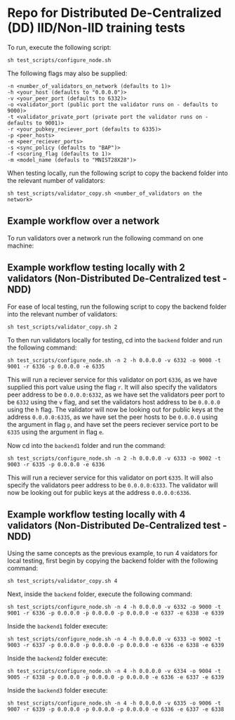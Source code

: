 # Repo for Distributed De-Centralized (DD) IID/Non-IID training tests


To run, execute the following script:

```
sh test_scripts/configure_node.sh 
```

The following flags may also be supplied:

```
-n <number_of_validators_on_network (defaults to 1)> 
-h <your_host (defaults to "0.0.0.0")> 
-v <your_peer_port (defaults to 6332)> 
-o <validator_port (public port the validator runs on - defaults to 9000)>
-t <validator_private_port (private port the validator runs on - defaults to 9001)>
-r <your_pubkey_reciever_port (defaults to 6335)> 
-p <peer_hosts> 
-e <peer_reciever_ports> 
-s <sync_policy (defaults to "BAP")> 
-f <scoring_flag (defaults to 1)> 
-m <model_name (defauls to "MNIST28X28")>
```

When testing locally, run the following script to copy the backend folder into the relevant number of validators:

```
sh test_scripts/validator_copy.sh <number_of_validators on the network>
```

## Example workflow over a network

To run validators over a network run the following command on one machine:

## Example workflow testing locally with 2 validators (Non-Distributed De-Centralized test - NDD)

For ease of local testing, run the following script to copy the backend folder into the relevant number of validators:

```
sh test_scripts/validator_copy.sh 2
```

To then run validators locally for testing, cd into the `backend` folder and run the following command:

```
sh test_scripts/configure_node.sh -n 2 -h 0.0.0.0 -v 6332 -o 9000 -t 9001 -r 6336 -p 0.0.0.0 -e 6335 
```

This will run a reciever service for this validator on port `6336`, as we have supplied this port value using the flag `r`. It will also specify the validators peer address to be `0.0.0.0:6332`, as we have set the validators peer port to be `6332` using the `v` flag, and set the validators host address to be `0.0.0.0` using the `h` flag. 
The validator will now be looking out for public keys at the address `0.0.0.0:6335`, as we have set the peer hosts to be `0.0.0.0` using the argument in flag `p`, and have set the peers reciever service port to be `6335` using the argument in flag `e`.

Now cd into the `backend1` folder and run the command:

```
sh test_scripts/configure_node.sh -n 2 -h 0.0.0.0 -v 6333 -o 9002 -t 9003 -r 6335 -p 0.0.0.0 -e 6336
```

This will run a reciever service for this validator on port `6335`. It will also specify the validators peer address to be `0.0.0.0:6333`. 
The validator will now be looking out for public keys at the address `0.0.0.0:6336`.

## Example workflow testing locally with 4 validators (Non-Distributed De-Centralized test - NDD)

Using the same concepts as the previous example, to run 4 vaidators for local testing, first begin by copying the backend folder with the following command: 

```
sh test_scripts/validator_copy.sh 4
```

Next, inside the `backend` folder, execute the following command:

```
sh test_scripts/configure_node.sh -n 4 -h 0.0.0.0 -v 6332 -o 9000 -t 9001 -r 6336 -p 0.0.0.0 -p 0.0.0.0 -p 0.0.0.0 -e 6337 -e 6338 -e 6339
```

Inside the `backend1` folder execute:

```
sh test_scripts/configure_node.sh -n 4 -h 0.0.0.0 -v 6333 -o 9002 -t 9003 -r 6337 -p 0.0.0.0 -p 0.0.0.0 -p 0.0.0.0 -e 6336 -e 6338 -e 6339
```

Inside the `backend2` folder execute:

```
sh test_scripts/configure_node.sh -n 4 -h 0.0.0.0 -v 6334 -o 9004 -t 9005 -r 6338 -p 0.0.0.0 -p 0.0.0.0 -p 0.0.0.0 -e 6336 -e 6337 -e 6339
```

Inside the `backend3` folder execute:

```
sh test_scripts/configure_node.sh -n 4 -h 0.0.0.0 -v 6335 -o 9006 -t 9007 -r 6339 -p 0.0.0.0 -p 0.0.0.0 -p 0.0.0.0 -e 6336 -e 6337 -e 6338
```